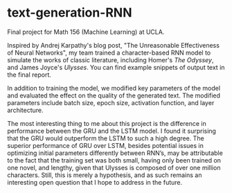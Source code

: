 # text-generation-RNN
Final project for Math 156 (Machine Learning) at UCLA.

Inspired by Andrej Karpathy's blog post, "The Unreasonable
Effectiveness of Neural Networks", my team trained a
character-based RNN
model to simulate the works of classic literature, including
Homer's _The Odyssey_, and James Joyce's _Ulysses_.
You can find example snippets of output text in the
final report.

In addition to training the model, we 
modified key parameters of the model and evaluated the effect 
on the quality of the generated text. The modified
parameters include
batch size, epoch size, activation function,
and layer architecture.

The most interesting thing to me about this project is the
difference in performance between the GRU and the LSTM model.
I found it surprising that the GRU would outperform
the LSTM to such a high degree.
The superior performance of GRU over LSTM, besides potential
issues in optimizing initial parameters differently between
RNN’s, may be attributable to the fact that the training set
was both small, having only been trained on one novel,
and lengthy, given that Ulysses is composed of over
one million characters. Still, this is merely a hypothesis,
and as such remains an interesting open question that I 
hope to address in the future.